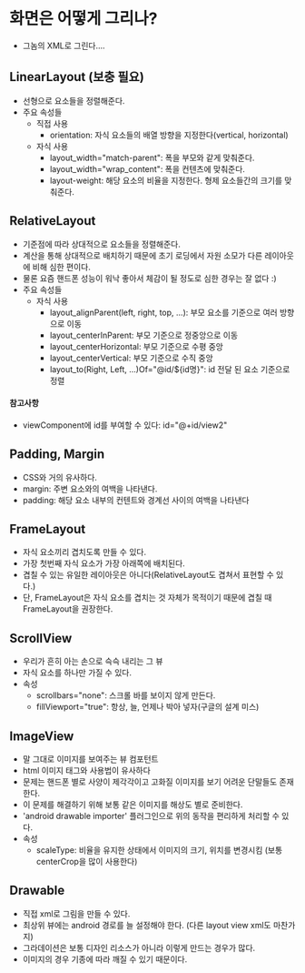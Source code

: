 # 화면은 어떻게 그리나?
- 그놈의 XML로 그린다....

## LinearLayout (보충 필요)
- 선형으로 요소들을 정렬해준다.
- 주요 속성들
    - 직접 사용
        - orientation: 자식 요소들의 배열 방향을 지정한다(vertical, horizontal)
    - 자식 사용
        - layout_width="match-parent": 폭을 부모와 같게 맞춰준다.
        - layout_width="wrap_content": 폭을 컨텐츠에 맞춰준다.
        - layout-weight: 해당 요소의 비율을 지정한다. 형제 요소들간의 크기를 맞춰준다.

## RelativeLayout
- 기준점에 따라 상대적으로 요소들을 정렬해준다.
- 계산을 통해 상대적으로 배치하기 때문에 초기 로딩에서 자원 소모가 다른 레이아웃에 비해 심한 편이다.
- 물론 요즘 핸드폰 성능이 워낙 좋아서 체감이 될 정도로 심한 경우는 잘 없다 :)
- 주요 속성들
    - 자식 사용
        - layout_alignParent(left, right, top, ...): 부모 요소를 기준으로 여러 방향으로 이동
        - layout_centerInParent: 부모 기준으로 정중앙으로 이동
        - layout_centerHorizontal: 부모 기준으로 수평 중앙
        - layout_centerVertical: 부모 기준으로 수직 중앙
        - layout_to(Right, Left, ...)Of="@id/${id명}": id 전달 된 요소 기준으로 정렬

#### 참고사항
- viewComponent에 id를 부여할 수 있다: id="@+id/view2"

## Padding, Margin
- CSS와 거의 유사하다.
- margin: 주변 요소와의 여백을 나타낸다.
- padding: 해당 요소 내부의 컨텐트와 경계선 사이의 여백을 나타낸다

## FrameLayout
- 자식 요소끼리 겹치도록 만들 수 있다.
- 가장 첫번째 자식 요소가 가장 아래쪽에 배치된다.
- 겹칠 수 있는 유일한 레이아웃은 아니다(RelativeLayout도 겹쳐서 표현할 수 있다.)
- 단, FrameLayout은 자식 요소를 겹치는 것 자체가 목적이기 때문에 겹칠 때 FrameLayout을 권장한다.

## ScrollView
- 우리가 흔히 아는 손으로 슥슥 내리는 그 뷰
- 자식 요소를 하나만 가질 수 있다.
- 속성
    - scrollbars="none": 스크롤 바를 보이지 않게 만든다.
    - fillViewport="true": 항상, 늘, 언제나 박아 넣자(구글의 설계 미스)

## ImageView
- 말 그대로 이미지를 보여주는 뷰 컴포턴트
- html 이미지 태그와 사용법이 유사하다
- 문제는 핸드폰 별로 사양이 제각각이고 고화질 이미지를 보기 어려운 단말들도 존재한다.
- 이 문제를 해결하기 위해 보통 같은 이미지를 해상도 별로 준비한다.
- 'android drawable importer' 플러그인으로 위의 동작을 편리하게 처리할 수 있다.
- 속성
    - scaleType: 비율을 유지한 상태에서 이미지의 크기, 위치를 변경시킴 (보통 centerCrop을 많이 사용한다)

## Drawable
- 직접 xml로 그림을 만들 수 있다.
- 최상위 뷰에는 android 경로를 늘 설정해야 한다. (다른 layout view xml도 마찬가지)
- 그라데이션은 보통 디자인 리소스가 아니라 이렇게 만드는 경우가 많다.
- 이미지의 경우 기종에 따라 깨질 수 있기 때문이다.
